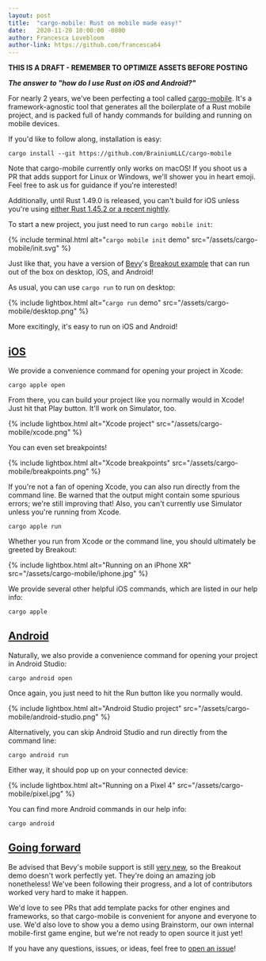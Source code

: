 ```yaml
---
layout: post
title:  "cargo-mobile: Rust on mobile made easy!"
date:   2020-11-20 10:00:00 -0800
author: Francesca Lovebloom
author-link: https://github.com/francesca64
---
```


**THIS IS A DRAFT - REMEMBER TO OPTIMIZE ASSETS BEFORE POSTING**

***The answer to "how do I use Rust on iOS and Android?"***

For nearly 2 years, we've been perfecting a tool called [cargo-mobile]. It's a framework-agnostic tool that generates all the boilerplate of a Rust mobile project, and is packed full of handy commands for building and running on mobile devices.

If you'd like to follow along, installation is easy:

```shell
cargo install --git https://github.com/BrainiumLLC/cargo-mobile
```

Note that cargo-mobile currently only works on macOS! If you shoot us a PR that adds support for Linux or Windows, we'll shower you in heart emoji. Feel free to ask us for guidance if you're interested!

Additionally, until Rust 1.49.0 is released, you can't build for iOS unless you're using [either Rust 1.45.2 or a recent nightly](https://github.com/BrainiumLLC/cargo-mobile#status).

To start a new project, you just need to run `cargo mobile init`:

{% include terminal.html alt="`cargo mobile init` demo" src="/assets/cargo-mobile/init.svg" %}

Just like that, you have a version of [Bevy](https://bevyengine.org/)'s [Breakout example](https://github.com/bevyengine/bevy/blob/master/examples/game/breakout.rs) that can run out of the box on desktop, iOS, and Android!

As usual, you can use `cargo run` to run on desktop:

{% include lightbox.html alt="`cargo run` demo" src="/assets/cargo-mobile/desktop.png" %}

More excitingly, it's easy to run on iOS and Android!

## [iOS](#ios)

We provide a convenience command for opening your project in Xcode:

```shell
cargo apple open
```

From there, you can build your project like you normally would in Xcode! Just hit that Play button. It'll work on Simulator, too.

{% include lightbox.html alt="Xcode project" src="/assets/cargo-mobile/xcode.png" %}

You can even set breakpoints!

{% include lightbox.html alt="Xcode breakpoints" src="/assets/cargo-mobile/breakpoints.png" %}

If you're not a fan of opening Xcode, you can also run directly from the command line. Be warned that the output might contain some spurious errors; we're still improving that! Also, you can't currently use Simulator unless you're running from Xcode.

```shell
cargo apple run
```

Whether you run from Xcode or the command line, you should ultimately be greeted by Breakout:

{% include lightbox.html alt="Running on an iPhone XR" src="/assets/cargo-mobile/iphone.jpg" %}

We provide several other helpful iOS commands, which are listed in our help info:

```shell
cargo apple
```

## [Android](#android)

Naturally, we also provide a convenience command for opening your project in Android Studio:

```shell
cargo android open
```

Once again, you just need to hit the Run button like you normally would.

{% include lightbox.html alt="Android Studio project" src="/assets/cargo-mobile/android-studio.png" %}

Alternatively, you can skip Android Studio and run directly from the command line:

```shell
cargo android run
```

Either way, it should pop up on your connected device:

{% include lightbox.html alt="Running on a Pixel 4" src="/assets/cargo-mobile/pixel.jpg" %}

You can find more Android commands in our help info:

```shell
cargo android
```

## [Going forward](#going-forward)

Be advised that Bevy's mobile support is still [very new](https://bevyengine.org/news/bevy-0-3/), so the Breakout demo doesn't work perfectly yet. They're doing an amazing job nonetheless! We've been following their progress, and a lot of contributors worked very hard to make it happen.

We'd love to see PRs that add template packs for other engines and frameworks, so that cargo-mobile is convenient for anyone and everyone to use. We'd also love to show you a demo using Brainstorm, our own internal mobile-first game engine, but we're not ready to open source it just yet!

If you have any questions, issues, or ideas, feel free to [open an issue](https://github.com/BrainiumLLC/cargo-mobile/issues)!

[cargo-mobile]: https://github.com/BrainiumLLC/cargo-mobile
